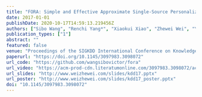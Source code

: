 ```yaml
---
title: "FORA: Simple and Effective Approximate Single-Source Personalized PageRank"
date: 2017-01-01
publishDate: 2020-10-17T14:59:13.219456Z
authors: ["Sibo Wang", "Renchi Yang*", "Xiaokui Xiao", "Zhewei Wei", "Yin Yang"]
publication_types: ["1"]
abstract: ""
featured: false
venue: "Proceedings of the SIGKDD International Conference on Knowledge Discovery and Data Mining (KDD)"
paperurl: "https://doi.org/10.1145/3097983.3098072"
url_code: "https://github.com/wangsibovictor/fora"
url_video: "https://acm-prod-cdn.literatumonline.com/3097983.3098072/ac985ab1-0756-484c-bfd4-fc981846eadf/wang_personalized_pagerank.mp4?b92b4ad1b4f274c70877518315abb28be831d54738a81f1de54388f7ee07eee4d7a75b05c85218b49be764da38239ba533e39f55a789be843164d0828b4a945c27149b947977f10b437d09d1b49ccded6f0e0422ede733231d3e05e04732d3cd5e9ac14f78"
url_slides: "http://www.weizhewei.com/slides/kdd17.pptx"
url_poster: "http://www.weizhewei.com/slides/kdd17_poster.pptx"
doi: "10.1145/3097983.3098072"
---
```

